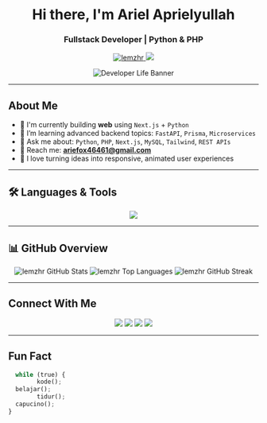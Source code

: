 <h1 align="center"> Hi there, I'm Ariel Aprielyullah</h1>
<h3 align="center">Fullstack Developer | Python & PHP </h3>

<p align="center">
  <a href="https://github.com/lemzhr">
    <img src="https://komarev.com/ghpvc/?username=lemzhr&label=Profile%20views&color=blueviolet&style=flat" alt="lemzhr" />
  </a>
  <a href="https://github.com/lemzhr?tab=followers">
    <img src="https://img.shields.io/github/followers/lemzhr?label=Followers&style=social" />
  </a>
</p>

<p align="center">
  <img src="https://developer-life.vercel.app/banner.svg" alt="Developer Life Banner"/>
</p>


---

## About Me
- 🔭 I'm currently building **web** using `Next.js` + `Python`
- 🌱 I’m learning advanced backend topics: `FastAPI`, `Prisma`, `Microservices`
- 💬 Ask me about: `Python`, `PHP`, `Next.js`, `MySQL`, `Tailwind`, `REST APIs`
- 📧 Reach me: **ariefox46461@gmail.com**
- 🎨 I love turning ideas into responsive, animated user experiences

---

## 🛠️ Languages & Tools

<p align="center">
  <img src="https://skillicons.dev/icons?i=python,nextjs,react,php,js,html,css,mysql,tailwind,bootstrap,github,figma" />
</p>

---

## 📊 GitHub Overview

<p align="center">

  <img src="https://github-readme-stats.vercel.app/api?username=lemzhr&show_icons=true&theme=radical&cache_seconds=1800" alt="lemzhr GitHub Stats"/>

  <img src="https://github-readme-stats.vercel.app/api/top-langs/?username=lemzhr&layout=compact&theme=radical&cache_seconds=1800" alt="lemzhr Top Languages"/>

  <img src="https://github-readme-streak-stats.herokuapp.com/?user=lemzhr&theme=radical" alt="lemzhr GitHub Streak"/>

</p>

---

## Connect With Me

<p align="center">
  <a href="mailto:ariefox46461@gmail.com"><img src="https://img.shields.io/badge/Gmail-D14836?style=for-the-badge&logo=gmail&logoColor=white"/></a>
  <a href="https://instagram.com/lemzhr"><img src="https://img.shields.io/badge/Instagram-E4405F?style=for-the-badge&logo=instagram&logoColor=white"/></a>
  <a href="https://github.com/lemzhr"><img src="https://img.shields.io/badge/GitHub-181717?style=for-the-badge&logo=github&logoColor=white"/></a>
  <a href="https://linkedin.com/in/ariel-aprielyullah-687243352"><img src="https://img.shields.io/badge/LinkedIn-0A66C2?style=for-the-badge&logo=linkedin&logoColor=white"/></a>
</p>

---

##  Fun Fact
```python
  while (true) {
        kode();
  belajar();
        tidur();
  capucino();
}
